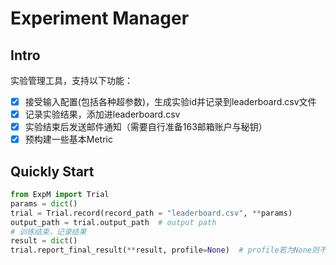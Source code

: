 Experiment Manager
===
## Intro
实验管理工具，支持以下功能：
- [x] 接受输入配置(包括各种超参数)，生成实验id并记录到leaderboard.csv文件
- [x] 记录实验结果，添加进leaderboard.csv
- [x] 实验结束后发送邮件通知（需要自行准备163邮箱账户与秘钥）
- [x] 预构建一些基本Metric
## Quickly Start
```python
from ExpM import Trial
params = dict()
trial = Trial.record(record_path = "leaderboard.csv", **params) 
output_path = trial.output_path  # output path
# 训练结束，记录结果
result = dict()
trial.report_final_result(**result, profile=None)  # profile若为None则不发邮件
```